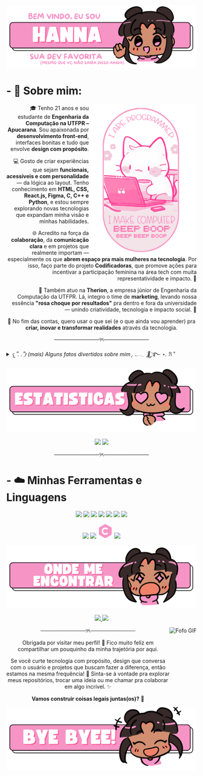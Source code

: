 ![alt text](./images/Hanna.svg)

# - 🎀 Sobre mim:
<img src="./images/Cat.svg" align="right" height="400
">

<P align= "right">
🎓 Tenho 21 anos e sou estudante de <strong>Engenharia da Computação na UTFPR – Apucarana</strong>. Sou apaixonada por <strong>desenvolvimento front-end</strong>, interfaces bonitas e tudo que envolve <strong>design com propósito</strong>.
</p>

<P align= "right">
💻 Gosto de criar experiências que sejam <strong>funcionais, acessíveis e com personalidade</strong> — da lógica ao layout. Tenho conhecimento em <strong>HTML, CSS, React.js, Figma, C, C++ e Python</strong>, e estou sempre explorando novas tecnologias que expandam minha visão e minhas habilidades.
</p>

<P align= "right">
🌐 Acredito na força da <strong>colaboração</strong>, da <strong>comunicação clara</strong> e em projetos que realmente importam — especialmente os que <strong>abrem espaço pra mais mulheres na tecnologia</strong>. Por isso, faço parte do projeto <strong>Codificadoras</strong>, que promove ações para incentivar a participação feminina na área tech com muita representatividade e impacto. 💜
</p>

<p align= "right">
🎯 Também atuo na <strong>Therion</strong>, a empresa júnior de Engenharia da Computação da UTFPR. Lá, integro o time de <strong>marketing</strong>, levando nossa essência <strong>"rosa choque por resultados"</strong> pra dentro e fora da universidade — unindo criatividade, tecnologia e impacto social. 🩷
</p>

<P align= "center">
🚀 No fim das contas, quero usar o que sei (e o que ainda vou aprender) pra <strong>criar, inovar e transformar realidades</strong> através da tecnologia.
</p>

<p align = "center"> ────────────୨ৎ────────────
<details>
<summary title="Clique pra abrir!"><em> 𐔌՞. .՞𐦯 (mais) Alguns fatos divertidos sobre mim ִֶָ. ..𓂃 ࣪ ִֶָ🪽་༘࿐ ⋆. 𐙚 ˚ </em></summary>
<p align="center">📖 Meu livro favorito é <strong>Spice and Wolf</strong> — sim, o romance entre uma loba e um mercador é tudo pra mim.</p>

<p align="center">🎮 Sou fã de jogos com boas histórias. <strong>The Witcher</strong> tá no topo da minha lista.</p>

<p align="center">📝 Escrever me acalma. Tenho ideias de livros, contos mas dificilmente espalho pros outros.</p>

<p align="center">🍳 Cozinhar é um hobby caótico: ou fica incrível, ou nem eu como depois.</p>

<p align="center">🖍️ Também gosto de desenhar e tô explorando pixel art quando sobra tempo (ou coragem).</p>

<p align="center">🎧 Meu gosto musical vai do <strong>punk</strong> ao <strong>indie</strong>, com uma pitada de <strong>metal</strong> e uns <strong>popzinhos viciantes</strong>.</p>

<p align="center">📸 Amo registrar momentos e guardar fotos como se fossem fragmentos de memória.</p>


</p>

</details>

<p></p>

![alt text](./images/Estatisticas.svg)
<p align="center">
  <img 
    height="200" 
    src="https://github-readme-stats.vercel.app/api?username=hanntterene&show_icons=true&theme=tokyonight&title_color=ffb3ec&icon_color=ff9de6&text_color=fad6ff&bg_color=00000000&border_color=ffb3ec&locale=pt-br" 
  />
  <img 
    height="200" 
    src="https://github-readme-stats.vercel.app/api/top-langs/?username=hanntterene&layout=compact&theme=tokyonight&title_color=ffb3ec&text_color=fad6ff&bg_color=00000000&border_color=ffb3ec&langs_count=8&custom_title=Linguagens%20Favoritas" 
  />
</p>

<p align = "center"> ────────────୨ৎ────────────

# - ☁️ Minhas Ferramentas e Linguagens
<p align="center">
  <img src="https://img.icons8.com/?size=100&id=GflC6KLkdd0Y&format=png&color=f794c6" height = "35" />
  <img src="https://img.icons8.com/?size=100&id=HDd694003FZa&format=png&color=f794c6" height = "40" />
  <img src="https://img.icons8.com/?size=100&id=MSSIu6fxvJKT&format=png&color=f794c6" height = "40" />
  <img src="https://img.icons8.com/?size=100&id=047WZAFDnkVp&format=png&color=f794c6" height = "40" />
  <img src="https://img.icons8.com/?size=100&id=38571&format=png&color=f794c6" height = "40" />
  <img src="https://img.icons8.com/?size=100&id=qTLQNQjXAvIV&format=png&color=f794c6" height = "38" />
  <img src="https://img.icons8.com/?size=100&id=23028&format=png&color=f794c6" height = "40" />

</p>

<p align="center">
  <img src="https://img.icons8.com/?size=100&id=12584&format=png&color=f794c6" height = "40" />
  <img src="https://img.icons8.com/?size=100&id=55199&format=png&color=f794c6" height = "40" />
  <img src="images\C.svg" height = "40" />
  <img src="https://img.icons8.com/?size=100&id=39854&format=png&color=f794c6" height = "40" />
</p>

![alt text](./images/Onde.svg)

<p align="center"> 
  <a href="https://www.instagram.com/hanntterene/" target="_blank"> 
    <img src="https://img.shields.io/badge/Instagram-ff9de6?style=for-the-badge&logo=instagram&logoColor=white" /> 
  </a> 
  <a href="https://www.linkedin.com/in/lohanna-monteiro-8a8a051b4/" target="_blank"> 
    <img src="https://img.shields.io/badge/LinkedIn-e0b3ff?style=for-the-badge&logo=linkedin&logoColor=white" /> 
  </a> 
</p>

<p align = "center"> ────────────୨ৎ────────────

  <img align="right" height="200" src="https://user-images.githubusercontent.com/74038190/212750155-3ceddfbd-19d3-40a3-87af-8d329c8323c4.gif" alt="Fofo GIF"/>
<p align="center">
Obrigada por visitar meu perfil! 💜
Fico muito feliz em compartilhar um pouquinho da minha trajetória por aqui.
<p align="center">
Se você curte tecnologia com propósito, design que conversa com o usuário e projetos que buscam fazer a diferença, então estamos na mesma frequência! 🌈
Sinta-se à vontade pra explorar meus repositórios, trocar uma ideia ou me chamar pra colaborar em algo incrível. ✨
<p align="center">
<strong>Vamos construir coisas legais juntas(os)?</strong> 🚀
</p>

![alt text](./images/Bye.svg)
